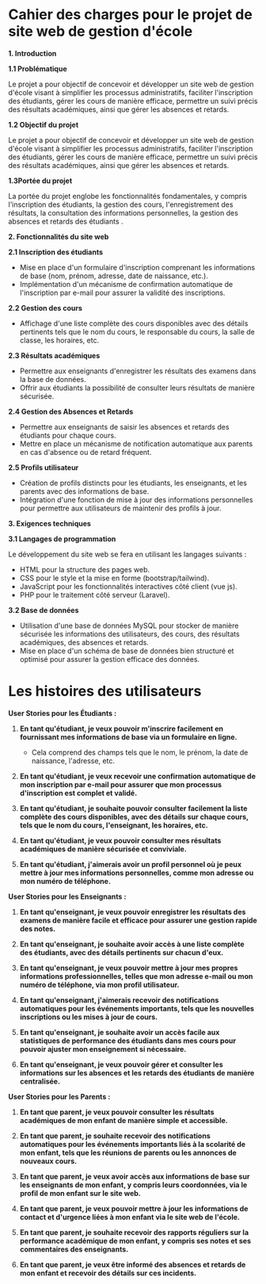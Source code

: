 
# Cahier des charges pour le projet de site web de gestion d'école


**1. Introduction**

**1.1 Problématique**

Le projet a pour objectif de concevoir et développer un site web de gestion d'école visant à simplifier les processus administratifs, faciliter l'inscription des étudiants, gérer les cours de manière efficace, permettre un suivi précis des résultats académiques, ainsi que gérer les absences et retards.

**1.2 Objectif du projet**

Le projet a pour objectif de concevoir et développer un site web de gestion d'école visant à simplifier les processus administratifs, faciliter l'inscription des étudiants, gérer les cours de manière efficace, permettre un suivi précis des résultats académiques, ainsi que gérer les absences et retards.

**1.3Portée du projet**

La portée du projet englobe les fonctionnalités fondamentales, y compris l'inscription des étudiants, la gestion des cours, l'enregistrement des résultats, la consultation des informations personnelles, la gestion des absences et retards des étudiants .

**2. Fonctionnalités du site web**

**2.1 Inscription des étudiants**

- Mise en place d'un formulaire d'inscription comprenant les informations de base (nom, prénom, adresse, date de naissance, etc.).
- Implémentation d'un mécanisme de confirmation automatique de l'inscription par e-mail pour assurer la validité des inscriptions.

**2.2 Gestion des cours**

- Affichage d'une liste complète des cours disponibles avec des détails pertinents tels que le nom du cours, le responsable du cours, la salle de classe, les horaires, etc.

**2.3 Résultats académiques**

- Permettre aux enseignants d'enregistrer les résultats des examens dans la base de données.
- Offrir aux étudiants la possibilité de consulter leurs résultats de manière sécurisée.

**2.4 Gestion des Absences et Retards**

- Permettre aux enseignants de saisir les absences et retards des étudiants pour chaque cours.
- Mettre en place un mécanisme de notification automatique aux parents en cas d'absence ou de retard fréquent.

**2.5 Profils utilisateur**

- Création de profils distincts pour les étudiants, les enseignants, et les parents avec des informations de base.
- Intégration d'une fonction de mise à jour des informations personnelles pour permettre aux utilisateurs de maintenir des profils à jour.

**3. Exigences techniques**

**3.1 Langages de programmation**

Le développement du site web se fera en utilisant les langages suivants :
- HTML pour la structure des pages web.
- CSS pour le style et la mise en forme (bootstrap/tailwind).
- JavaScript pour les fonctionnalités interactives côté client (vue js).
- PHP pour le traitement côté serveur (Laravel).

**3.2 Base de données**

- Utilisation d'une base de données MySQL pour stocker de manière sécurisée les informations des utilisateurs, des cours, des résultats académiques, des absences et retards.
- Mise en place d'un schéma de base de données bien structuré et optimisé pour assurer la gestion efficace des données.
# Les histoires des utilisateurs
**User Stories pour les Étudiants :**

1. **En tant qu'étudiant, je veux pouvoir m'inscrire facilement en fournissant mes informations de base via un formulaire en ligne.**
   - Cela comprend des champs tels que le nom, le prénom, la date de naissance, l'adresse, etc.

2. **En tant qu'étudiant, je veux recevoir une confirmation automatique de mon inscription par e-mail pour assurer que mon processus d'inscription est complet et validé.**

3. **En tant qu'étudiant, je souhaite pouvoir consulter facilement la liste complète des cours disponibles, avec des détails sur chaque cours, tels que le nom du cours, l'enseignant, les horaires, etc.**

4. **En tant qu'étudiant, je veux pouvoir consulter mes résultats académiques de manière sécurisée et conviviale.**

5. **En tant qu'étudiant, j'aimerais avoir un profil personnel où je peux mettre à jour mes informations personnelles, comme mon adresse ou mon numéro de téléphone.**

**User Stories pour les Enseignants :**

1. **En tant qu'enseignant, je veux pouvoir enregistrer les résultats des examens de manière facile et efficace pour assurer une gestion rapide des notes.**

2. **En tant qu'enseignant, je souhaite avoir accès à une liste complète des étudiants, avec des détails pertinents sur chacun d'eux.**

3. **En tant qu'enseignant, je veux pouvoir mettre à jour mes propres informations professionnelles, telles que mon adresse e-mail ou mon numéro de téléphone, via mon profil utilisateur.**

4. **En tant qu'enseignant, j'aimerais recevoir des notifications automatiques pour les événements importants, tels que les nouvelles inscriptions ou les mises à jour de cours.**

5. **En tant qu'enseignant, je souhaite avoir un accès facile aux statistiques de performance des étudiants dans mes cours pour pouvoir ajuster mon enseignement si nécessaire.**

6. **En tant qu'enseignant, je veux pouvoir gérer et consulter les informations sur les absences et les retards des étudiants de manière centralisée.**

**User Stories pour les Parents :**

1. **En tant que parent, je veux pouvoir consulter les résultats académiques de mon enfant de manière simple et accessible.**

2. **En tant que parent, je souhaite recevoir des notifications automatiques pour les événements importants liés à la scolarité de mon enfant, tels que les réunions de parents ou les annonces de nouveaux cours.**

3. **En tant que parent, je veux avoir accès aux informations de base sur les enseignants de mon enfant, y compris leurs coordonnées, via le profil de mon enfant sur le site web.**

4. **En tant que parent, je veux pouvoir mettre à jour les informations de contact et d'urgence liées à mon enfant via le site web de l'école.**

5. **En tant que parent, je souhaite recevoir des rapports réguliers sur la performance académique de mon enfant, y compris ses notes et ses commentaires des enseignants.**

6. **En tant que parent, je veux être informé des absences et retards de mon enfant et recevoir des détails sur ces incidents.**
